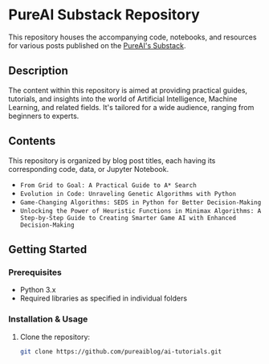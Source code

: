 # PureAI Substack Repository

This repository houses the accompanying code, notebooks, and resources for various posts published on the [PureAI's Substack](https://pureai.substack.com).

## Description

The content within this repository is aimed at providing practical guides, tutorials, and insights into the world of Artificial Intelligence, Machine Learning, and related fields. It's tailored for a wide audience, ranging from beginners to experts.

## Contents

This repository is organized by blog post titles, each having its corresponding code, data, or Jupyter Notebook.

- `From Grid to Goal: A Practical Guide to A* Search`
- `Evolution in Code: Unraveling Genetic Algorithms with Python`
- `Game-Changing Algorithms: SEDS in Python for Better Decision-Making`
- `Unlocking the Power of Heuristic Functions in Minimax Algorithms: A Step-by-Step Guide to Creating Smarter Game AI with Enhanced Decision-Making`

## Getting Started

### Prerequisites

- Python 3.x
- Required libraries as specified in individual folders

### Installation & Usage

1. Clone the repository:

   ```bash
   git clone https://github.com/pureaiblog/ai-tutorials.git
